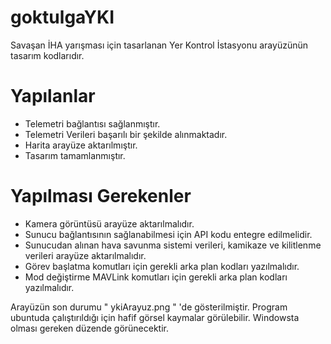 # goktulgaYKI
Savaşan İHA yarışması için tasarlanan Yer Kontrol İstasyonu arayüzünün tasarım kodlarıdır.
# Yapılanlar
   + Telemetri bağlantısı sağlanmıştır.
   + Telemetri Verileri başarılı bir şekilde alınmaktadır.
   + Harita arayüze aktarılmıştır.
   + Tasarım tamamlanmıştır.
# Yapılması Gerekenler
   - Kamera görüntüsü arayüze aktarılmalıdır.
   - Sunucu bağlantısının sağlanabilmesi için API kodu entegre edilmelidir.
   - Sunucudan alınan hava savunma sistemi verileri, kamikaze ve kilitlenme verileri arayüze aktarılmalıdır.
   - Görev başlatma komutları için gerekli arka plan kodları yazılmalıdır.
   - Mod değiştirme MAVLink komutları için gerekli arka plan  kodları yazılmalıdır.

Arayüzün son durumu " ykiArayuz.png " 'de gösterilmiştir. Program ubuntuda çalıştırıldığı için hafif görsel kaymalar görülebilir. Windowsta olması gereken düzende görünecektir.
